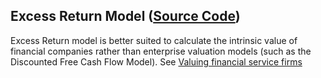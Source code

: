 ## Excess Return Model ([Source Code](https://github.com/DiscountingCashFlows/Documentation/blob/main/source-code/valuations/excess-returns-model.js))
Excess Return model is better suited to calculate the intrinsic value of financial companies rather than enterprise valuation models (such as the Discounted Free Cash Flow Model). See [Valuing financial service firms](https://github.com/DiscountingCashFlows/Documentation/blob/main/models-documentation/valuing-financial-firms.md#valuing-financial-service-firms-banks-insurance-companies-and-investment-banks)
